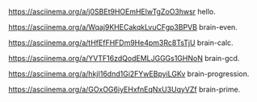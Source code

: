 https://asciinema.org/a/j0SBEt9HOEmHElwTgZoO3hwsr hello.

https://asciinema.org/a/Wqaj9KHECakqkLvuCFgp3BPVB brain-even.

https://asciinema.org/a/tHfEfFHFDm9He4pm3Rc8TsTjU brain-calc.

https://asciinema.org/a/YVTF16zdQodEMLJGGGs1GHNoN brain-gcd.

https://asciinema.org/a/hkjI16dnd1Gi2FYwEBpyiLGKv brain-progression.

https://asciinema.org/a/GOxOG6iyEHxfnEqNxU3UqyVZf brain-prime.
